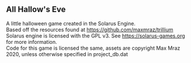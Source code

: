 ## All Hallow's Eve
A little halloween game created in the Solarus Engine.
<br>
Based off the resources found at https://github.com/maxmraz/trillium
<br>
Solarus engine is licensed with the GPL v3. See https://solarus-games.org for more information.
<br>
Code for this game is licensed the same, assets are copyright Max Mraz 2020, unless otherwise specified in project_db.dat
